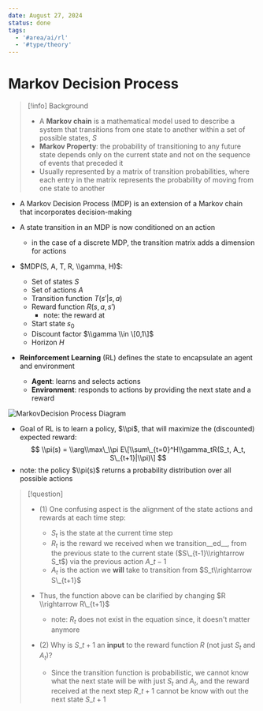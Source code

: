 ```yaml
---
date: August 27, 2024
status: done
tags:
  - '#area/ai/rl'
  - '#type/theory'
---
```


# Markov Decision Process

> \[!info\] Background
>
> - A __Markov chain__ is a mathematical model used to describe a system that transitions from one state to another within a set of possible states, $S$
> - __Markov Property__: the probability of transitioning to any future state depends only on the current state and not on the sequence of events that preceded it
> - Usually represented by a matrix of transition probabilities, where each entry in the matrix represents the probability of moving from one state to another

- A Markov Decision Process (MDP) is an extension of a Markov chain that incorporates decision-making

- A state transition in an MDP is now conditioned on an action

  - in the case of a discrete MDP, the transition matrix adds a dimension for actions

- $MDP(S, A, T, R, \\gamma, H)$:

  - Set of states $S$
  - Set of actions $A$
  - Transition function $T(s'|s, a)$
  - Reward function $R(s, a, s')$
    - note: the reward at
  - Start state $s_0$
  - Discount factor $\\gamma \\in \[0,1\]$
  - Horizon $H$

- __Reinforcement Learning__ (RL) defines the state to encapsulate an agent and environment

  - __Agent__: learns and selects actions
  - __Environment__: responds to actions by providing the next state and a reward

![MarkovDecision Process Diagram](Pasted%20image%2020240821184927.png)

- Goal of RL is to learn a policy, $\\pi$, that will maximize the (discounted) expected reward:
  $$
  \\pi(s) = \\arg\\max\_\\pi E\[\\sum\_{t=0}^H\\gamma_tR(S_t, A_t, S\_{t+1}|\\pi)\]
  $$
- note: the policy $\\pi(s)$ returns a probability distribution over all possible actions

> \[!question\]
>
> - (1) One confusing aspect is the alignment of the state actions and rewards at each time step:
>
>   - $S_t$ is the state at the current time step
>   - $R_t$ is the reward we received when we transition\_\_ed\_\_, from the previous state to the current state ($S\_{t-1}\\rightarrow S_t$) via the previous action $A\_{t-1}$
>   - $A_t$ is the action we __will__ take to transition from $S_t\\rightarrow S\_{t+1}$
>
> - Thus, the function above can be clarified by changing $R \\rightarrow R\_{t+1}$
>
>   - note: $R_t$ does not exist in the equation since, it doesn't matter anymore
>
> - (2) Why is $S\_{t+1}$ an __input__ to the reward function $R$ (not just $S_t$ and $A_t$)?
>
>   - Since the transition function is probabilistic, we cannot know what the next state will be with just $S_t$ and $A_t$, and the reward received at the next step $R\_{t+1}$ cannot be know with out the next state $S\_{t+1}$
